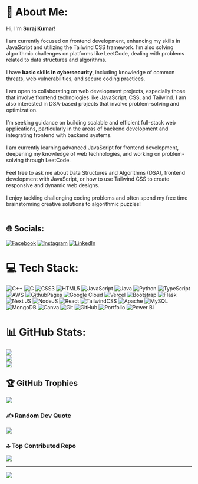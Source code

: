 # 💫 About Me:
Hi, I'm **Suraj Kumar**!<br><br>
I am currently focused on frontend development, enhancing my skills in JavaScript and utilizing the Tailwind CSS framework. I’m also solving algorithmic challenges on platforms like LeetCode, dealing with problems related to data structures and algorithms.<br><br>
I have **basic skills in cybersecurity**, including knowledge of common threats, web vulnerabilities, and secure coding practices.<br><br>
I am open to collaborating on web development projects, especially those that involve frontend technologies like JavaScript, CSS, and Tailwind. I am also interested in DSA-based projects that involve problem-solving and optimization.<br><br>
I’m seeking guidance on building scalable and efficient full-stack web applications, particularly in the areas of backend development and integrating frontend with backend systems.<br><br>
I am currently learning advanced JavaScript for frontend development, deepening my knowledge of web technologies, and working on problem-solving through LeetCode.<br><br>
Feel free to ask me about Data Structures and Algorithms (DSA), frontend development with JavaScript, or how to use Tailwind CSS to create responsive and dynamic web designs.<br><br>
I enjoy tackling challenging coding problems and often spend my free time brainstorming creative solutions to algorithmic puzzles!<br><br>

## 🌐 Socials:
[![Facebook](https://img.shields.io/badge/Facebook-%231877F2.svg?logo=Facebook&logoColor=white)](https://www.facebook.com/suraj.surajkumar.543) 
[![Instagram](https://img.shields.io/badge/Instagram-%23E4405F.svg?logo=Instagram&logoColor=white)](https://www.instagram.com/suraj_paris/) 
[![LinkedIn](https://img.shields.io/badge/LinkedIn-%230077B5.svg?logo=linkedin&logoColor=white)](https://www.linkedin.com/in/suraj-kumar-28206a364/) 

# 💻 Tech Stack:
![C++](https://img.shields.io/badge/c++-%2300599C.svg?style=plastic&logo=c%2B%2B&logoColor=white) 
![C](https://img.shields.io/badge/c-%2300599C.svg?style=plastic&logo=c&logoColor=white) 
![CSS3](https://img.shields.io/badge/css3-%231572B6.svg?style=plastic&logo=css3&logoColor=white) 
![HTML5](https://img.shields.io/badge/html5-%23E34F26.svg?style=plastic&logo=html5&logoColor=white) 
![JavaScript](https://img.shields.io/badge/javascript-%23323330.svg?style=plastic&logo=javascript&logoColor=%23F7DF1E) 
![Java](https://img.shields.io/badge/java-%23ED8B00.svg?style=plastic&logo=openjdk&logoColor=white) 
![Python](https://img.shields.io/badge/python-3670A0?style=plastic&logo=python&logoColor=ffdd54) 
![TypeScript](https://img.shields.io/badge/typescript-%23007ACC.svg?style=plastic&logo=typescript&logoColor=white) 
![AWS](https://img.shields.io/badge/AWS-%23FF9900.svg?style=plastic&logo=amazon-aws&logoColor=white) 
![GithubPages](https://img.shields.io/badge/github%20pages-121013?style=plastic&logo=github&logoColor=white) 
![Google Cloud](https://img.shields.io/badge/GoogleCloud-%234285F4.svg?style=plastic&logo=google-cloud&logoColor=white) 
![Vercel](https://img.shields.io/badge/vercel-%23000000.svg?style=plastic&logo=vercel&logoColor=white) 
![Bootstrap](https://img.shields.io/badge/bootstrap-%238511FA.svg?style=plastic&logo=bootstrap&logoColor=white) 
![Flask](https://img.shields.io/badge/flask-%23000.svg?style=plastic&logo=flask&logoColor=white) 
![Next JS](https://img.shields.io/badge/Next-black?style=plastic&logo=next.js&logoColor=white) 
![NodeJS](https://img.shields.io/badge/node.js-6DA55F?style=plastic&logo=node.js&logoColor=white) 
![React](https://img.shields.io/badge/react-%2320232a.svg?style=plastic&logo=react&logoColor=%2361DAFB) 
![TailwindCSS](https://img.shields.io/badge/tailwindcss-%2338B2AC.svg?style=plastic&logo=tailwind-css&logoColor=white) 
![Apache](https://img.shields.io/badge/apache-%23D42029.svg?style=plastic&logo=apache&logoColor=white) 
![MySQL](https://img.shields.io/badge/mysql-4479A1.svg?style=plastic&logo=mysql&logoColor=white) 
![MongoDB](https://img.shields.io/badge/MongoDB-%234ea94b.svg?style=plastic&logo=mongodb&logoColor=white) 
![Canva](https://img.shields.io/badge/Canva-%2300C4CC.svg?style=plastic&logo=Canva&logoColor=white) 
![Git](https://img.shields.io/badge/git-%23F05033.svg?style=plastic&logo=git&logoColor=white) 
![GitHub](https://img.shields.io/badge/github-%23121011.svg?style=plastic&logo=github&logoColor=white) 
![Portfolio](https://img.shields.io/badge/Portfolio-%23000000.svg?style=plastic&logo=firefox&logoColor=#FF7139) 
![Power Bi](https://img.shields.io/badge/power_bi-F2C811?style=plastic&logo=powerbi&logoColor=black)

# 📊 GitHub Stats:
![](https://github-readme-stats.vercel.app/api?username=ssuraj-099&theme=cobalt&hide_border=false&include_all_commits=false&count_private=true)<br/>
![](https://github-readme-streak-stats.herokuapp.com/?user=ssuraj-099&theme=cobalt&hide_border=true)<br/>
![](https://github-readme-stats.vercel.app/api/top-langs/?username=ssuraj-099&theme=cobalt&hide_border=false&include_all_commits=true&count_private=true&layout=compact)

## 🏆 GitHub Trophies
![](https://github-profile-trophy.vercel.app/?username=ssuraj-099&theme=radical&no-frame=false&no-bg=true&margin-w=4)

### ✍ Random Dev Quote
![](https://quotes-github-readme.vercel.app/api?type=horizontal&theme=radical)

### 🔝 Top Contributed Repo
![](https://github-contributor-stats.vercel.app/api?username=ssuraj-099&limit=5&theme=dark&combine_all_yearly_contributions=true)

---
[![](https://visitcount.itsvg.in/api?id=ssuraj-099&icon=0&color=0)](https://visitcount.itsvg.in)

<!-- Proudly created with GPRM ( https://gprm.itsvg.in ) -->
